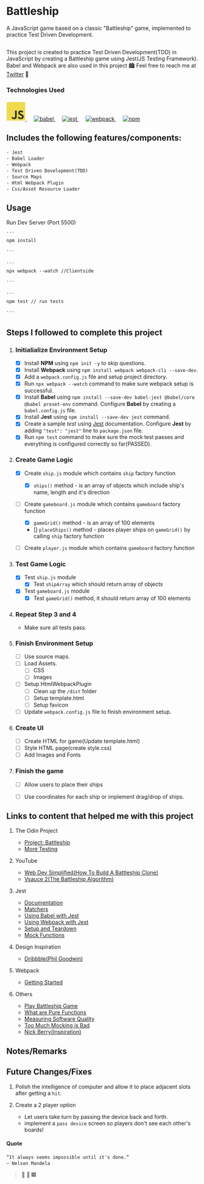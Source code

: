 # Battleship
A JavaScript game based on a classic "Battleship" game, implemented to practice Test Driven Development. 

## <!-- [Live Preview](https://hmjatt.github.io/Battleship/) -->

<!-- ![This is an image]() -->


This project is created to practice Test Driven Development(TDD) in JavaScript by creating a Battleship game using Jest(JS Testing Framework). Babel and Webpack are also used in this project 	:cityscape: Feel free to reach me at [Twitter](https://twitter.com/hmjatt/) :flying_disc:



### Technologies Used

<a href="https://developer.mozilla.org/en-US/docs/Web/JavaScript" target="_blank" rel="noreferrer"> <img src="https://raw.githubusercontent.com/devicons/devicon/master/icons/javascript/javascript-original.svg" alt="javascript" width="50" height="50"/> </a>  &emsp;   <a href="https://babeljs.io/" target="_blank" rel="noreferrer"> <img src="https://upload.wikimedia.org/wikipedia/commons/0/02/Babel_Logo.svg" alt="babel" width="50" height="50"/> </a>  &emsp;   <a href="https://jestjs.io/" target="_blank" rel="noreferrer"> <img src="https://jestjs.io/img/jest.png" alt="jest" width="50" height="50"/> </a>  &emsp;  <a href="https://webpack.js.org/" target="_blank" rel="noreferrer"> <img style="margin-top:40px;" src="https://raw.githubusercontent.com/webpack/media/master/logo/logo-on-dark-bg.svg" alt="webpack" width="120" height="70"/> </a>  &emsp;   <a href="https://www.npmjs.com/" target="_blank" rel="noreferrer"> <img style="margin-top:20px;" src="https://raw.githubusercontent.com/npm/logos/master/npm%20logo/npm-logo-red.svg" alt="npm" width="50" height="50"/> </a>


## Includes the following features/components:

	- Jest
	- Babel Loader
	- Webpack
	- Test Driven Development(TDD)
	- Source Maps
	- Html Webpack Plugin
	- Css/Asset Resource Loader


## Usage

Run Dev Server (Port 5500)

    ```
    npm install

    ```

    ```
    npx webpack --watch //Clientside

    ```

	```
	npm test // run tests

	```

## Steps I followed to complete this project

1. ### Initialialize Environment Setup
	- [x] Install **NPM** using `npm init -y` to skip questions.
	- [x] Install **Webpack** using `npm install webpack webpack-cli --save-dev`.
	- [x] Add a `webpack.config.js` file and setup project directory.
	- [x] Run `npx webpack --watch` command to make sure webpack setup is successful.
	- [x] Install **Babel** using `npm install --save-dev babel-jest @babel/core @babel preset-env` command. Configure **Babel** by creating a `babel.config.js` file.
	- [x] Install **Jest** using `npm install --save-dev jest` command.
	- [x] Create a sample *test* using [Jest](https://jestjs.io/docs/getting-started) documentation. Configure **Jest** by adding `"test": "jest"` line to `package.json` file.
	- [x] Run `npm test` command to make sure the mock test passes and everything is configured correctly so far(PASSED).

2. ### Create Game Logic
	- [x] Create `ship.js` module which contains `ship` factory function
		- [x] `ships()` method - is an array of objects which include ship's name, length and it's direction

	- [ ] Create `gameboard.js` module which contains `gameboard` factory function
		- [x] `gameGrid()` method - is an array of 100 elements
		- [] `placeShips()` method - places player ships on `gameGrid()` by calling `ship` factory function

	- [ ] Create `player.js` module which contains `gameboard` factory function

3. ### Test Game Logic
	- [x] Test `ship.js` module
		- [x] Test `shipArray` which should return array of objects

	- [x] Test `gameboard.js` module
		- [x] Test `gameGrid()`	method, it should return array of 100 elements

4. ### Repeat Step 3 and 4
	- Make sure all tests pass.

5. ### Finish Environment Setup
	- [ ] Use source maps.
	- [ ] Load Assets.
		- [ ] CSS
		- [ ] Images
	- [ ] Setup HtmlWebpackPlugin
		- [ ] Clean up the `/dist` folder
		- [ ] Setup template.html
		- [ ] Setup favicon
	- [ ] Update `webpack.config.js` file to finish environment setup.

6. ### Create UI
	- [ ] Create HTML for game(Update template.html)
	- [ ] Style HTML page(create style.css)
	- [ ] Add Images and Fonts
7. ### Finish the game
	- [ ] Allow users to place their ships
	- [ ] Use coordinates for each ship or implement drag/drop of ships.


## Links to content that helped me with this project

1. The Odin Project
	- [Project: Battleship](https://www.theodinproject.com/lessons/node-path-javascript-battleship)
	- [More Testing](https://www.theodinproject.com/lessons/node-path-javascript-more-testing)

2. YouTube
	- [Web Dev Simplified(How To Build A Battleship Clone)](https://www.youtube.com/watch?v=G6JTM-zt-dQ)
	- [Vsauce 2(The Battleship Algorithm)](https://www.youtube.com/watch?v=LbALFZoRrw8)

3. Jest
	- [Documentation](https://jestjs.io/docs/getting-started)
	- [Matchers](https://jestjs.io/docs/using-matchers)
	- [Using Babel with Jest](https://jestjs.io/docs/getting-started#using-babel)
	- [Using Webpack with Jest](https://jestjs.io/docs/webpack)
	- [Setup and Teardown](https://jestjs.io/docs/setup-teardown)
	- [Mock Functions](https://jestjs.io/docs/mock-functions)

4. Design Inspiration
	- [Dribbble(Phil Goodwin)](https://dribbble.com/shots/15367230)

7. Webpack
	- [Getting Started](https://webpack.js.org/guides/getting-started/)

6. Others
	- [Play Battleship Game](https://learnteachcode.org/Battleship-JavaScript/)
	- [What are Pure Functions](https://medium.com/@jamesjefferyuk/javascript-what-are-pure-functions-4d4d5392d49c)
	- [Measuring Software Quality](https://medium.com/javascript-scene/why-i-use-tape-instead-of-mocha-so-should-you-6aa105d8eaf4)
	- [Too Much Mocking is Bad](https://medium.com/javascript-scene/mocking-is-a-code-smell-944a70c90a6a)
	- [Nick Berry(Inspiration)](https://www.datagenetics.com/blog/december32011/)



## Notes/Remarks

## Future Changes/Fixes

1. Polish the intelligence of computer and allow it to place adjacent slots after getting a `hit`.

2. Create a 2 player option
	- Let users take turn by passing the device back and forth.
	- implement a `pass device` screen so players don't see each other's boards!


#### Quote

    “It always seems impossible until it's done.”
    — Nelson Mandela
>  	
> :ship: :dart: :fireworks: